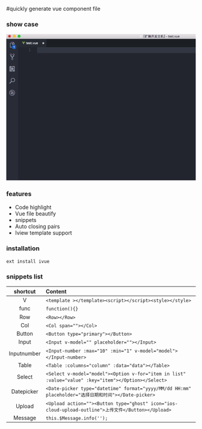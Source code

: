 #quickly generate vue component file

### show case

![demo](https://raw.githubusercontent.com/dainash/ivue/master/images/record.gif)

### features

- Code highlight
- Vue file beautify
- snippets
- Auto closing pairs
- Iview template support

### installation

```
ext install ivue
```

### snippets list

|  shortcut   | Content                                  |
| :---------: | :--------------------------------------- |
|      V      | `<template ></template><script></script><style></style>` |
|    func     | `function(){}`                             |
|     Row     | `<Row></Row>`                              |
|     Col     | `<Col span=""></Col>`                      |
|   Button    | `<Button type="primary"></Button>`         |
|    Input    | `<Input v-model="" placeholder=""></Input>` |
| Inputnumber | `<Input-number :max="10" :min="1" v-model="model"></Input-number>` |
|    Table    | `<Table :columns="column" :data="data"></Table>` |
|   Select    | `<Select v-model="model"><Option v-for="item in list" :value="value" :key="item"></Option></Select>` |
| Datepicker  | `<Date-picker type="datetime" format="yyyy/MM/dd HH:mm" placeholder="选择日期和时间"></Date-picker>` |
|   Upload    | `<Upload action=""><Button type="ghost" icon="ios-cloud-upload-outline">上传文件</Button></Upload>` |
|   Message   | `this.$Message.info('');`                  |

